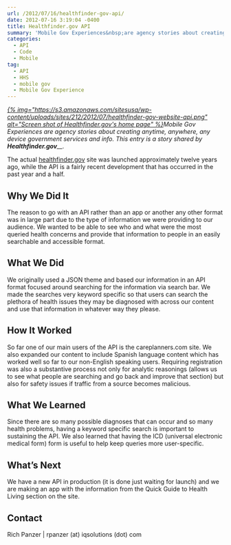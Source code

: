 ```yaml
---
url: /2012/07/16/healthfinder-gov-api/
date: 2012-07-16 3:19:04 -0400
title: Healthfinder.gov API
summary: 'Mobile Gov Experiences&nbsp;are agency stories about creating anytime, anywhere, any device government services and info. This entry is a story shared by&nbsp;Healthfinder.gov. The actual&nbsp;healthfinder.gov&nbsp;site was launched approximately twelve years ago, while the API is a fairly recent development that has occurred in the past year and a'
categories:
  - API
  - Code
  - Mobile
tag:
  - API
  - HHS
  - mobile gov
  - Mobile Gov Experience
---
```


_[{% img="https://s3.amazonaws.com/sitesusa/wp-content/uploads/sites/212/2012/07/healthfinder-gov-website-api.png" alt="Screen shot of Healthfinder.gov's home page" %}](https://s3.amazonaws.com/sitesusa/wp-content/uploads/sites/212/2012/07/healthfinder-gov-website-api.png)Mobile Gov Experiences are agency stories about creating anytime, anywhere, any device government services and info. This entry is a story shared by **Healthfinder.gov**__._

The actual <a href="http://healthfinder.gov/" target="_blank" rel="nofollow">healthfinder.gov</a> site was launched approximately twelve years ago, while the API is a fairly recent development that has occurred in the past year and a half.

## Why We Did It

The reason to go with an API rather than an app or another any other format was in large part due to the type of information we were providing to our audience. We wanted to be able to see who and what were the most queried health concerns and provide that information to people in an easily searchable and accessible format.

## What We Did

We originally used a JSON theme and based our information in an API format focused around searching for the information via search bar. We made the searches very keyword specific so that users can search the plethora of health issues they may be diagnosed with across our content and use that information in whatever way they please.

## How It Worked

So far one of our main users of the API is the careplanners.com site. We also expanded our content to include Spanish language content which has worked well so far to our non-English speaking users. Requiring registration was also a substantive process not only for analytic reasonings (allows us to see what people are searching and go back and improve that section) but also for safety issues if traffic from a source becomes malicious.

## What We Learned

Since there are so many possible diagnoses that can occur and so many health problems, having a keyword specific search is important to sustaining the API. We also learned that having the ICD (universal electronic medical form) form is useful to help keep queries more user-specific.

## What&#8217;s Next

We have a new API in production (it is done just waiting for launch) and we are making an app with the information from the Quick Guide to Health Living section on the site.

## Contact

Rich Panzer | rpanzer (at) iqsolutions (dot) com
